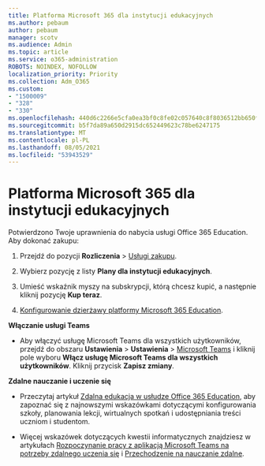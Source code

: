 ```yaml
---
title: Platforma Microsoft 365 dla instytucji edukacyjnych
ms.author: pebaum
author: pebaum
manager: scotv
ms.audience: Admin
ms.topic: article
ms.service: o365-administration
ROBOTS: NOINDEX, NOFOLLOW
localization_priority: Priority
ms.collection: Adm_O365
ms.custom:
- "1500009"
- "328"
- "330"
ms.openlocfilehash: 440d6c2266e5cfa0ea3bf0c8fe02c057640c8f8036512bb650f870aef3b65b27
ms.sourcegitcommit: b5f7da89a650d2915dc652449623c78be6247175
ms.translationtype: MT
ms.contentlocale: pl-PL
ms.lasthandoff: 08/05/2021
ms.locfileid: "53943529"
---
```

# <a name="microsoft-365-for-education---approved"></a>Platforma Microsoft 365 dla instytucji edukacyjnych

Potwierdzono Twoje uprawnienia do nabycia usługi Office 365 Education.  Aby dokonać zakupu:

1. Przejdź do pozycji **Rozliczenia** > [Usługi zakupu](https://portal.office.com/AdminPortal/Home#/catalog).

2. Wybierz pozycję z listy **Plany dla instytucji edukacyjnych**.

3. Umieść wskaźnik myszy na subskrypcji, którą chcesz kupić, a następnie kliknij pozycję **Kup teraz**.

4. [Konfigurowanie dzierżawy platformy Microsoft 365 Education](https://docs.microsoft.com/microsoft-365/education/deploy/create-your-office-365-tenant).

**Włączanie usługi Teams**

- Aby włączyć usługę Microsoft Teams dla wszystkich użytkowników, przejdź do obszaru **Ustawienia** > **Ustawienia** > [Microsoft Teams](https://admin.microsoft.com/Adminportal/Home#/SettingsMultiPivot/:/Settings/L1/SkypeTeams) i kliknij pole wyboru **Włącz usługę Microsoft Teams dla wszystkich użytkowników**. Kliknij przycisk **Zapisz zmiany**.

**Zdalne nauczanie i uczenie się**

- Przeczytaj artykuł [Zdalna edukacja w usłudze Office 365 Education](https://support.office.com/article/remote-teaching-and-learning-in-office-365-education-f651ccae-7b65-478b-8366-51bb884025c4), aby zapoznać się z najnowszymi wskazówkami dotyczącymi konfigurowania szkoły, planowania lekcji, wirtualnych spotkań i udostępniania treści uczniom i studentom.

- Więcej wskazówek dotyczących kwestii informatycznych znajdziesz w artykułach [Rozpoczynanie pracy z aplikacją Microsoft Teams na potrzeby zdalnego uczenia się](https://docs.microsoft.com/MicrosoftTeams/remote-learning-edu) i [Przechodzenie na nauczanie zdalne](https://www.microsoft.com/education/remote-learning).
